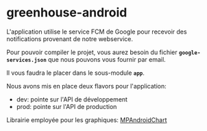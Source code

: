 # greenhouse-android

L'application utilise le service FCM de Google pour recevoir des notifications provenant de notre webservice.

Pour pouvoir compiler le projet, vous aurez besoin du fichier __`google-services.json`__ que nous pouvons vous fournir par email.

Il vous faudra le placer dans le sous-module __`app`__.

Nous avons mis en place deux flavors pour l'application:
- dev: pointe sur l'API de développement
- prod: pointe sur l'API de production

Librairie employée pour les graphiques: [MPAndroidChart](https://github.com/PhilJay/MPAndroidChart)
